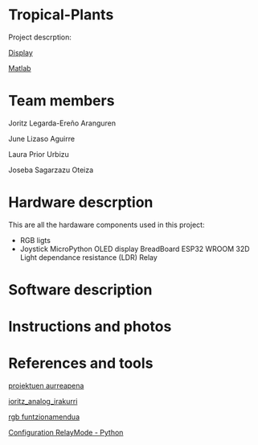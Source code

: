 # Tropical-Plants
  Project descrption:
  
  [Display](https://wokwi.com/projects/413911746413303809)

  [Matlab](https://wokwi.com/projects/415642410000224257)
# Team members
  Joritz Legarda-Ereño Aranguren
  
  June Lizaso Aguirre
  
  Laura Prior Urbizu
  
  Joseba Sagarzazu Oteiza
# Hardware descrption

This are all the hardaware components used in this project:
- RGB ligts
- Joystick
 MicroPython OLED display
 BreadBoard
 ESP32 WROOM 32D
 Light dependance resistance (LDR)
 Relay

# Software description
# Instructions and photos
# References and tools

[proiektuen aurreapena](https://wokwi.com/projects/415155736853765121)

[ioritz_analog_irakurri](https://randomnerdtutorials.com/esp32-esp8266-analog-readings-micropython/)

[rgb funtzionamendua](https://esp32io.com/tutorials/esp32-ws2812b-led-strip)

[Configuration RelayMode - Python](https://www.upesy.com/blogs/tutorials/esp32-relay-module-with-micropython-code?srsltid=AfmBOop7Rz4NttnxwDSwEVrj7ANNDrtH8H_BS9dAkLuB1RZGA2uLwb5F)



